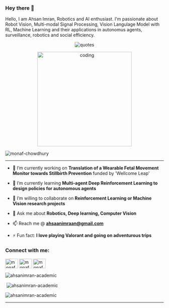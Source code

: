 ### Hey there 👋
Hello, I am Ahsan Imran, Robotics and AI enthusiast. I'm passionate about Robot Vision, Multi-modal Signal Processing, Vision Langulage Model with RL, Machine Learning and their applications in autonomus agents, surveillance, robotics and social efficiency.

<!-- <img align="right" alt="research" width="400" src="https://thumbs.gfycat.com/EvilNextDevilfish-small.gif"> -->
<!-- <iframe src="https://giphy.com/embed/a5viI92PAF89q" width="480" height="331" style="" frameBorder="0" class="giphy-embed" allowFullScreen></iframe><p><a href="https://giphy.com/gifs/reaction-a5viI92PAF89q">via GIPHY</a></p> -->
<p align="center"><img src="https://quotes-github-readme.vercel.app/api?type=horizontal&theme=tokyonight" alt="quotes" /></p>

<!-- <p align="left"> <img src="https://komarev.com/ghpvc/?username=fokhruli&label=Profile%20views&color=0e75b6&style=flat" alt="monaf-chowdhur" /> </p> -->
<p align="center">
  <img src="https://media3.giphy.com/media/v1.Y2lkPTc5MGI3NjExcWZpaXY2dG50ODhnaWRlcDBhYjZ3M3hibWVzZWNpYmswZ3FpOTRuaCZlcD12MV9pbnRlcm5hbF9naWZfYnlfaWQmY3Q9Zw/a5viI92PAF89q/giphy.webp" alt="coding" width="300"/>
</p>
<p align="left"> <img src="https://komarev.com/ghpvc/?username=monaf-chowdhury&label=Profile%20views&color=0e75b6&style=flat" alt="monaf-chowdhury" /> </p>


<!--
**monaf-chowdhury/monaf-chowdhury** is a ✨ _special_ ✨ repository because its `README.md` (this file) appears on your GitHub profile.

Here are some ideas to get you started:

- 🔭 I’m currently working on ...
- 🌱 I’m currently learning ...
- 👯 I’m looking to collaborate on ...
- 🤔 I’m looking for help with ...
- 💬 Ask me about ...
- 📫 How to reach me: ...
- 😄 Pronouns: ...
- ⚡ Fun fact: ...

## Reach me here
<a href="https://twitter.com/fokhrul_i" target="_blank">
  <img src="https://github.com/fokhruli/fokhruli/blob/main/twitter.svg?raw=true" alt="My Twitter Profile" height="35" width="35">
</a>
<!--<a href="https://medium.com/@buabajerry" target="_blank">
  <img src="https://github.com/buabaj/buabaj/blob/master/medium.svg?raw=true" alt="My Medium Profile" height="35" width="35">
</a>
<a href="https://www.linkedin.com/in/fokhrul-islam/" target="_blank">
  <img src="https://github.com/fokhruli/fokhruli/blob/main/linkedin.svg?raw=true" alt="My LinkedIn Profile" height="35" width="35">
</a>
<a href="https://www.facebook.com/FOKHRUL.DU" target="_blank">
  <img src="https://github.com/fokhruli/fokhruli/blob/main/facebook.svg?raw=true" alt="My Facebook Profile" height="35" width="35">
</a>


## You can email me about any query.
* Mail me @ [fokhrul.rmedu@gmail.com](mailto:fokhrul.rmedu@gmail.com)
-->

---

- 🔭 I’m currently working on **Translation of a Wearable Fetal Movement Monitor towards Stillbirth Prevention** funded by 'Wellcome Leap'

- 🌱 I’m currently learning **Multi-agent Deep Reinforcement Learning to design policies for autonomous agents**

- 👯 I’m willing to collaborate on **Reinforcement Learning or Machine Vision research projects**

- 💬 Ask me about **Robotics, Deep learning, Computer Vision**

- 📫 Reach me @ **ahsaanimraan@gmail.com**

- ⚡ Fun fact: **I love playing Valorant and going on adventurous trips**

<h3 align="left">Connect with me:</h3>
<p align="left">
<a href="https://x.com/monaf_chowdhury" target="blank"><img align="center" src="https://raw.githubusercontent.com/rahuldkjain/github-profile-readme-generator/master/src/images/icons/Social/twitter.svg" alt="monaf_twitter" height="30" width="40" /></a>
<a href="https://www.linkedin.com/in/monaf-chowdhury/" target="blank"><img align="center" src="https://raw.githubusercontent.com/rahuldkjain/github-profile-readme-generator/master/src/images/icons/Social/linked-in-alt.svg" alt="monaf_linked_in" height="30" width="40" /></a>
<a href="https://www.facebook.com/abdul.monaf.9461" target="_blank"><img align="center" src="https://raw.githubusercontent.com/rahuldkjain/github-profile-readme-generator/master/src/images/icons/Social/facebook.svg?raw=true" alt="monaf_fb" height="30" width="40"></a>
<!-- <a href="https://discord.gg/840008061934501918" target="_blank"><img align="center" src="https://raw.githubusercontent.com/rahuldkjain/github-profile-readme-generator/master/src/images/icons/Social/discord.svg?raw=true" alt="My discord ID" height="30" width="40"></a> -->
</p>


<!-- [![Monaf's github activity graph](https://github-readme-activity-graph.vercel.app/graph?username=fokhruli&theme=tokyonight)](https://github.com/fokhruli) -->

<!-- <p><img align="center" src="https://github-readme-stats.vercel.app/api/top-langs?username=fokhruli&show_icons=true&locale=en&layout=compact&theme=tokyonight" alt="fokhruli" /></p>

<p>&nbsp;<img align="center" src="https://github-readme-stats.vercel.app/api?username=fokhruli&show_icons=true&locale=en&theme=tokyonight" alt="fokhruli" /></p>

<p><img align="center" src="https://github-readme-streak-stats.herokuapp.com/?user=fokhruli&" alt="fokhruli" /></p> -->

<p><img align="center" src="https://github-readme-stats.vercel.app/api/top-langs?username=ahsanimran-academic&show_icons=true&locale=en&layout=compact&theme=tokyonight" alt="ahsanimran-academic" /></p>

<p>&nbsp;<img align="center" src="https://github-readme-stats.vercel.app/api?username=ahsanimran-academic&show_icons=true&locale=en&theme=tokyonight" alt="ahsanimran-academic" /></p>

<p><img align="center" src="https://github-readme-streak-stats.herokuapp.com/?user=ahsanimran-academic&" alt="ahsanimran-academic" /></p>

---
